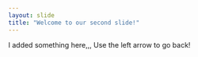 ```yaml
---
layout: slide
title: "Welcome to our second slide!"
---
```

I added something here,,,
Use the left arrow to go back!
